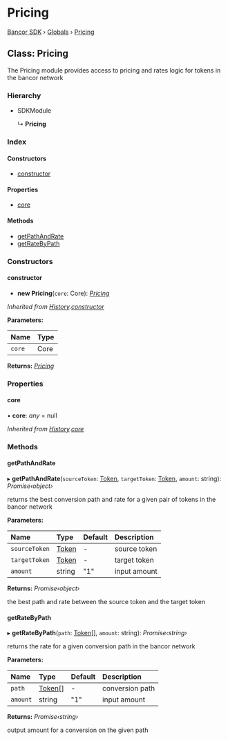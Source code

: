 # Pricing

[Bancor SDK](../) › [Globals](../globals.md) › [Pricing](pricing.md)

## Class: Pricing

The Pricing module provides access to pricing and rates logic for tokens in the bancor network

### Hierarchy

* SDKModule

  ↳ **Pricing**

### Index

#### Constructors

* [constructor](pricing.md#constructor)

#### Properties

* [core](pricing.md#core)

#### Methods

* [getPathAndRate](pricing.md#getpathandrate)
* [getRateByPath](pricing.md#getratebypath)

### Constructors

#### constructor

+ **new Pricing**\(`core`: Core\): [_Pricing_](pricing.md)

_Inherited from_ [_History_](history.md)_._[_constructor_](history.md#constructor)

**Parameters:**

| Name | Type |
| :--- | :--- |
| `core` | Core |

**Returns:** [_Pricing_](pricing.md)

### Properties

#### core

• **core**: _any_ = null

_Inherited from_ [_History_](history.md)_._[_core_](history.md#core)

### Methods

#### getPathAndRate

▸ **getPathAndRate**\(`sourceToken`: [Token](../interfaces/token.md), `targetToken`: [Token](../interfaces/token.md), `amount`: string\): _Promise‹object›_

returns the best conversion path and rate for a given pair of tokens in the bancor network

**Parameters:**

| Name | Type | Default | Description |
| :--- | :--- | :--- | :--- |
| `sourceToken` | [Token](../interfaces/token.md) | - | source token |
| `targetToken` | [Token](../interfaces/token.md) | - | target token |
| `amount` | string | "1" | input amount |

**Returns:** _Promise‹object›_

the best path and rate between the source token and the target token

#### getRateByPath

▸ **getRateByPath**\(`path`: [Token](../interfaces/token.md)\[\], `amount`: string\): _Promise‹string›_

returns the rate for a given conversion path in the bancor network

**Parameters:**

| Name | Type | Default | Description |
| :--- | :--- | :--- | :--- |
| `path` | [Token](../interfaces/token.md)\[\] | - | conversion path |
| `amount` | string | "1" | input amount |

**Returns:** _Promise‹string›_

output amount for a conversion on the given path

